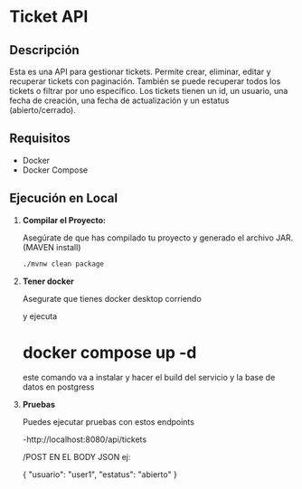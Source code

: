 # Ticket API

## Descripción
Esta es una API para gestionar tickets. Permite crear, eliminar, editar y recuperar tickets con paginación. También se puede recuperar todos los tickets o filtrar por uno específico. Los tickets tienen un id, un usuario, una fecha de creación, una fecha de actualización y un estatus (abierto/cerrado).

## Requisitos
- Docker
- Docker Compose

## Ejecución en Local

1. **Compilar el Proyecto:**

   Asegúrate de que has compilado tu proyecto y generado el archivo JAR. (MAVEN install)

   ```bash
   ./mvnw clean package

2. **Tener docker**

    Asegurate que tienes docker desktop corriendo 

    y ejecuta

    # docker compose up -d 
    este comando va a instalar y hacer el build del servicio y la base de datos en postgress

3. **Pruebas**

    Puedes ejecutar pruebas con estos endpoints

    -http://localhost:8080/api/tickets
    
    /POST
    EN EL BODY JSON ej:

    {
        "usuario": "user1", "estatus": "abierto"
    }
